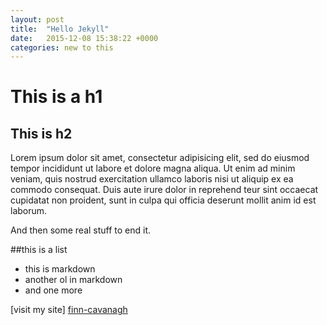 ```yaml
---
layout: post
title:  "Hello Jekyll"
date:   2015-12-08 15:38:22 +0000
categories: new to this
---
```


# This is a h1

## This is h2

Lorem ipsum dolor sit amet, consectetur adipisicing elit, sed do eiusmod
tempor incididunt ut labore et dolore magna aliqua. Ut enim ad minim veniam,
quis nostrud exercitation ullamco laboris nisi ut aliquip ex ea commodo
consequat. Duis aute irure dolor in reprehend teur sint occaecat cupidatat non
proident, sunt in culpa qui officia deserunt mollit anim id est laborum.

And then some real stuff to end it. 

##this is a list

* this is markdown
* another ol in markdown
* and one more

[visit my site] [finn-cavanagh]

[finn-cavanagh]: http://finn.cavanagh.co.uk